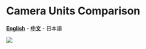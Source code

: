 # Camera Units Comparison

**[English](https://github.com/m5stack/M5-Schematic/blob/master/Units/m5camera/CameraComparison_en.md)** - **[中文](https://github.com/m5stack/M5-Schematic/blob/master/Units/m5camera/CameraComparison_zh_CN.md)** - 日本語

<img src="https://m5stack.oss-cn-shenzhen.aliyuncs.com/image/m5-docs_table/camera_comparison/camera_main_comparison_ja.png">